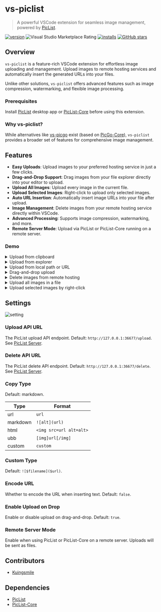 # vs-piclist

> A powerful VSCode extension for seamless image management, powered by [PicList](https://github.com/Kuingsmile/PicList).

[![version](https://img.shields.io/vscode-marketplace/v/Kuingsmile.vs-piclist.svg?style=flat-square&label=vscode%20marketplace)](https://marketplace.visualstudio.com/items?itemName=Kuingsmile.vs-piclist)
![Visual Studio Marketplace Rating](https://img.shields.io/visual-studio-marketplace/r/Kuingsmile.vs-piclist?style=flat-square)
[![installs](https://img.shields.io/vscode-marketplace/d/Kuingsmile.vs-piclist.svg?style=flat-square)](https://marketplace.visualstudio.com/items?itemName=Kuingsmile.vs-piclist)
[![GitHub stars](https://img.shields.io/github/stars/Kuingsmile/vs-piclist.svg?style=flat-square&label=github%20stars)](https://github.com/Kuingsmile/vs-piclist)

## Overview

`vs-piclist` is a feature-rich VSCode extension for effortless image uploading and management. Upload images to remote hosting services and automatically insert the generated URLs into your files.

Unlike other solutions, `vs-piclist` offers advanced features such as image compression, watermarking, and flexible image processing.

### Prerequisites

Install [PicList](https://github.com/Kuingsmile/PicList) desktop app or [PicList-Core](https://github.com/Kuingsmile/piclist-core) before using this extension.

### Why vs-piclist?

While alternatives like [vs-picgo](https://github.com/PicGo/vs-picgo) exist (based on [PicGo-Core](https://github.com/PicGo/PicGo-Core)), `vs-piclist` provides a broader set of features for comprehensive image management.

## Features

- **Easy Uploads**: Upload images to your preferred hosting service in just a few clicks.
- **Drag-and-Drop Support**: Drag images from your file explorer directly into your editor to upload.
- **Upload All Images**: Upload every image in the current file.
- **Upload Selected Images**: Right-click to upload only selected images.
- **Auto URL Insertion**: Automatically insert image URLs into your file after upload.
- **Image Management**: Delete images from your remote hosting service directly within VSCode.
- **Advanced Processing**: Supports image compression, watermarking, and more.
- **Remote Server Mode**: Upload via PicList or PicList-Core running on a remote server.

### Demo

<details>
<summary>Upload from clipboard</summary>
<img src="https://s2.loli.net/2023/08/31/XvZrtgiuWwLYIHy.gif" alt="clipboard.gif">
</details>

<details>
<summary>Upload from explorer</summary>
<img src="https://s2.loli.net/2023/08/31/npvwQoT4Ucr5mPN.gif" alt="explorer.gif">
</details>

<details>
<summary>Upload from local path or URL</summary>
<img src="https://s2.loli.net/2023/08/31/tAW54rVFhO2KSTo.gif" alt="input box.gif">
</details>

<details>
<summary>Drag-and-drop upload</summary>
<img src="https://s2.loli.net/2023/09/01/rflXoJLsR5heDqK.gif" alt="drag-and-drop.gif">
</details>

<details>
<summary>Delete images from remote hosting</summary>
<img src="https://s2.loli.net/2023/09/01/8oYzJinhgajLfdI.gif" alt="delete.gif">
</details>

<details>
<summary>Upload all images in a file</summary>
<img src="https://s2.loli.net/2024/06/16/9JDyICxZ3mUEBio.gif" alt="upload-all.gif">
</details>

<details>
<summary>Upload selected images by right-click</summary>
<img src="https://s2.loli.net/2024/06/16/GUVjraIWTuX2wgn.gif" alt="upload-selected.gif">
</details>

## Settings

![setting](https://s2.loli.net/2023/08/31/vL7WgcDrxIGzZBR.webp)

### Upload API URL

The PicList upload API endpoint. Default: `http://127.0.0.1:36677/upload`. See [PicList Server](https://piclist.cn/en/advanced.html#use-of-built-in-server).

### Delete API URL

The PicList delete API endpoint. Default: `http://127.0.0.1:36677/delete`. See [PicList Server](https://piclist.cn/en/advanced.html#use-of-built-in-server).

### Copy Type

Default: markdown.

| Type     | Format                  |
| -------- | ----------------------- |
| url      | `url`                   |
| markdown | `![alt](url)`           |
| html     | `<img src=url alt=alt>` |
| ubb      | `[img]url[/img]`        |
| custom   | `custom`                |

### Custom Type

Default: `![$filename]($url)`.

### Encode URL

Whether to encode the URL when inserting text. Default: `false`.

### Enable Upload on Drop

Enable or disable upload on drag-and-drop. Default: `true`.

### Remote Server Mode

Enable when using PicList or PicList-Core on a remote server. Uploads will be sent as files.

## Contributors

- [Kuingsmile](https://github.com/Kuingsmile)

## Dependencies

- [PicList](https://github.com/Kuingsmile/PicList)
- [PicList-Core](https://github.com/Kuingsmile/piclist-core)